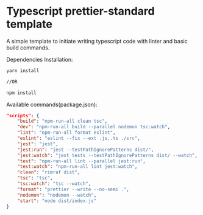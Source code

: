 # Typescript prettier-standard template
A simple template to initiate writing typescript code with linter and basic build commands.

Dependencies Installation:
```bash
yarn install

//OR

npm install
```

Available commands(package.json):
```JSON
"scripts": {
    "build": "npm-run-all clean tsc",
    "dev": "npm-run-all build --parallel nodemon tsc:watch",
    "lint": "npm-run-all format eslint",
    "eslint": "eslint --fix --ext .js,.ts ./src",
    "jest": "jest",
    "jest:run": "jest --testPathIgnorePatterns dist/",
    "jest:watch": "jest tests --testPathIgnorePatterns dist/ --watch",
    "test": "npm-run-all lint --parallel jest:run",
    "test:watch": "npm-run-all lint jest:watch",
    "clean": "rimraf dist",
    "tsc": "tsc",
    "tsc:watch": "tsc --watch",
    "format": "prettier --write --no-semi .",
    "nodemon": "nodemon --watch",
    "start": "node dist/index.js"
}
```
